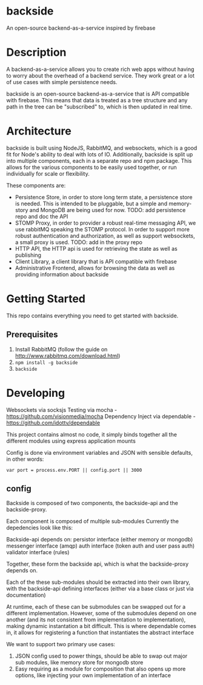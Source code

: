 backside
============

An open-source backend-as-a-service inspired by firebase

# Description
A backend-as-a-service allows you to create rich web apps without having to worry about the overhead of a backend
service. They work great or a lot of use cases with simple persistence needs.

backside is an open-source backend-as-a-service that is API compatible with firebase. This means that data is treated as
a tree structure and any path in the tree can be "subscribed" to, which is then updated in real time.

# Architecture
backside is built using NodeJS, RabbitMQ, and websockets, which is a good fit for Node's ability to deal with lots of
IO.
Additionally, backside is split up into multiple components, each in a separate repo and npm package. This allows for
the various components to be easily used together, or run individually for scale or flexibility.

These components are:

- Persistence Store, in order to store long term state, a persistence store is needed. This is intended to be
  pluggable, but a simple and memory-story and MongoDB are being used for now. TODO: add persistence repo and doc the
  API
- STOMP Proxy, in order to provider a robust real-time messaging API, we use rabbitMQ speaking the STOMP protocol. In
  order to support more robust authentication and authorization, as well as support websockets, a small proxy is used.
  TODO: add in the proxy repo
- HTTP API, the HTTP api is used for retrieving the state as well as publishing
- Client Library, a client library that is API compatible with firebase
- Administrative Frontend, allows for browsing the data as well as providing information about backside

# Getting Started
This repo contains everything you need to get started with backside.

## Prerequisites
1. Install RabbitMQ (follow the guide on http://www.rabbitmq.com/download.html)
2. `npm install -g backside`
3. `backside`

# Developing
Websockets via socksjs
Testing via mocha - https://github.com/visionmedia/mocha
Dependency Inject via dependable - https://github.com/idottv/dependable

This project contains almost no code, it simply binds together all the different modules using express application mounts

Config is done via environment variables and JSON with sensible defaults, in other words:
```
var port = process.env.PORT || config.port || 3000
```

## config

Backside is composed of two components, the backside-api and the backside-proxy.

Each component is composed of multiple sub-modules
Currently the depedencies look like this:

Backside-api depends on:
persistor interface (either memory or mongodb)
messenger interface (amqp)
auth interface (token auth and user pass auth)
validator interface (rules)

Together, these form the backside api, which is what the backside-proxy depends on.

Each of the these sub-modules should be extracted into their own library, with the backside-api defining interfaces (either via
a base class or just via documentation)

At runtime, each of these can be submodules can be swapped out for a different implementation. However, some of the submodules
depend on one another (and its not consistent from implementation to implementation),
making dynamic instantation a bit difficult. This is where dependable comes in, it allows for registering a function
that instantiates the abstract interface

We want to support two primary use cases:
1. JSON config used to power things, should be able to swap out major sub modules, like memory store for mongodb store
2. Easy requiring as a module for composition that also opens up more options, like injecting your own implementation of an interface
